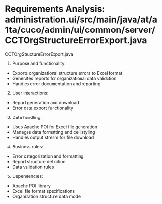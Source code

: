 # Requirements Analysis: administration.ui/src/main/java/at/a1ta/cuco/admin/ui/common/server/CCTOrgStructureErrorExport.java

CCTOrgStructureErrorExport.java
1. Purpose and functionality:
- Exports organizational structure errors to Excel format
- Generates reports for organizational data validation
- Handles error documentation and reporting

2. User interactions:
- Report generation and download
- Error data export functionality

3. Data handling:
- Uses Apache POI for Excel file generation
- Manages data formatting and cell styling
- Handles output stream for file download

4. Business rules:
- Error categorization and formatting
- Report structure definition
- Data validation rules

5. Dependencies:
- Apache POI library
- Excel file format specifications
- Organization structure data model